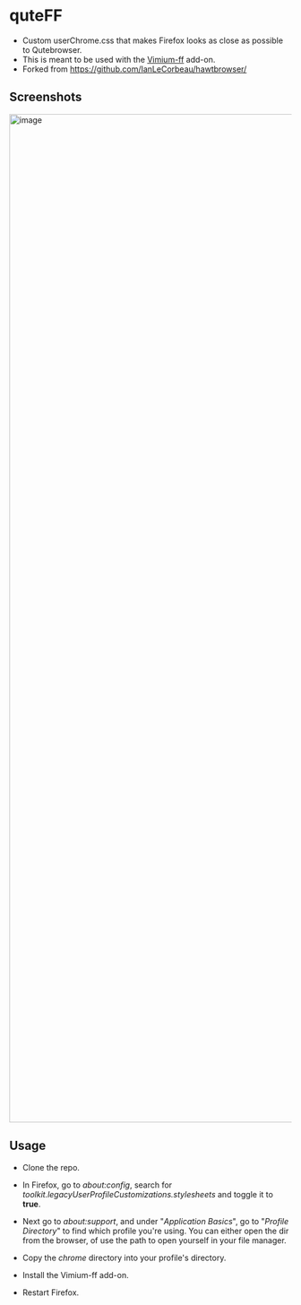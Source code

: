 # quteFF

* Custom userChrome.css that makes Firefox looks as close as possible to Qutebrowser.
* This is meant to be used with the [Vimium-ff](https://github.com/philc/vimium/) add-on.
* Forked from https://github.com/IanLeCorbeau/hawtbrowser/

## Screenshots
<img width="1800" alt="image" src="https://github.com/user-attachments/assets/5f2e8bfc-2db8-41b7-a655-8b087569edde" />

## Usage
* Clone the repo.    

* In Firefox, go to _about:config_, search for _toolkit.legacyUserProfileCustomizations.stylesheets_ and toggle it to __true__.

* Next go to _about:support_, and under "_Application Basics_", go to "_Profile Directory_" to find which profile you're using. You can either open the dir from the browser, of use the path to open yourself in your file manager.

* Copy the _chrome_ directory into your profile's directory.

* Install the Vimium-ff add-on.    

* Restart Firefox.
